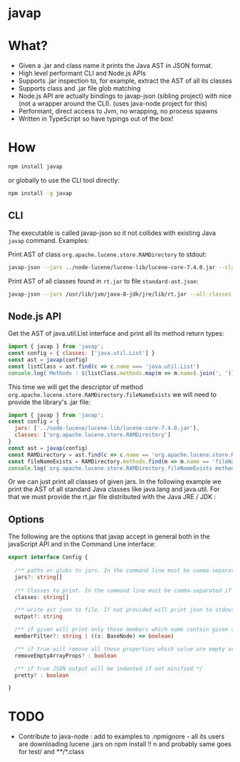 # javap

# What?

 * Given a .jar and class name it prints the Java AST in JSON format.
 * High level performant CLI and Node.js APIs
 * Supports .jar inspection to, for example, extract the AST of all its classes
 * Supports class and .jar file glob matching 
 * Node.js API are actually bindings to javap-json (sibling project) with nice (not a wrapper around the CLI). (uses java-node project for this)
 * Performant, direct access to Jvm, no wrapping, no process spawns
 * Written in TypeScript so have typings out of the box!

# How 

```sh
npm install javap
```

or globally to use the CLI tool directly: 

```sh
npm install -g javap
```

## CLI

The executable is called javap-json so it not collides with existing Java `javap` command. Examples: 

Print AST of class `org.apache.lucene.store.RAMDirectory` to stdout:

```sh
javap-json --jars ../node-lucene/lucene-lib/lucene-core-7.4.0.jar --classes org.apache.lucene.store.RAMDirectory
```

Print AST of all classes found in `rt.jar` to file `standard-ast.json`:


```sh
javap-json --jars /usr/lib/jvm/java-8-jdk/jre/lib/rt.jar --all-classes
```



## Node.js API

Get the AST of java.util.List interface and print all its method return types: 

```js
import { javap } from 'javap';
const config = { classes: ['java.util.List'] }
const ast = javap(config)
const listClass = ast.find(c => c.name === 'java.util.List')
console.log(`Methods : ${listClass.methods.map(m => m.name).join(', ')}`)
```

This time we will get the descriptor of method `org.apache.lucene.store.RAMDirectory.fileNameExists` we will need to provide the library's .jar file:

```js
import { javap } from 'javap';
const config = {
  jars: ['../node-lucene/lucene-lib/lucene-core-7.4.0.jar'],
  classes: ['org.apache.lucene.store.RAMDirectory']
}
const ast = javap(config)
const RAMDirectory = ast.find(c => c.name == 'org.apache.lucene.store.RAMDirectory')
const fileNameExists = RAMDirectory.methods.find(m => m.name == 'fileNameExists')
console.log(`org.apache.lucene.store.RAMDirectory.fileNameExists method descriptor is ${fileNameExists.descriptor}`)
```

Or we can just print all classes of given jars. In the following example we print the AST of all standard Java classes like java.lang and java.util. For that we must provide the rt.jar file distributed with the Java JRE / JDK : 


## Options

The following are the options that javap accept in general both in the javaScript API and in the Command Line interface:


```ts
export interface Config {
  
  /** paths or globs to jars. In the command line must be comma-separated if more than one. */
  jars?: string[]
  
  /** Classes to print. In the command line must be comma-separated if more than one. */
  classes: string[]

  /** write ast json to file. If not provided will print json to stdout */
  output?: string

  /** if given will print only those members which name contain given string  */
  memberFilter?: string | ((s: BaseNode) => boolean)

  /** if true will remove all those properties which value are empty array or false */
  removeEmptyArrayProps? : boolean

  /** if true JSON output will be indented if not minified */
  pretty? : boolean

}

```




#  TODO

 * Contribute to java-node : add to examples to .npmignore - all its users are downloading lucene .jars on npm install !! n and probably same goes for test/ and **/*.class